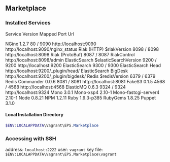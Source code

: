 ## Marketplace

### Installed Services

Service             Version   Mapped Port    Url

NGinx                1.2.7    80   / 9090    http://localhost:9090
                                             http://localhost:9090/nginx_status
Riak (HTTP)          $riakVersion    8098 / 8098    http://localhost:8098
Riak (ProtoBuf)               8087 / 8087
RiakControl                                  http://localhost:8098/admin
ElasticSearch        $elasticSearchVersion   9200 / 9200    http://localhost:9200
ElasticSearch                 9300 / 9300
ElasticSearch Head                           http://localhost:9200/_plugin/head/
ElasticSearch BigDesk                        http://localhost:9200/_plugin/bigdesk/
Redis                $redisVersion   6379 / 6379
Redis Commander      0.0.6    8081 / 8081    http://localhost:8081
FakeS3               0.1.5    4568 / 4568    http://localhost:4568
ElasticMQ            0.6.3    9324 / 9324    http://localhost:9324
Mono                 3.0.1
Mono-xsp4            2.10-1
Mono-fastcgi-server4 2.10-1
Node                 0.8.21
NPM                  1.2.11
Ruby                 1.9.3-p385
RubyGems             1.8.25
Puppet               3.1.0


#### Local Installation Directory

```powershell
$ENV:LOCALAPPDATA\Vagrant\EPS.Marketplace
```

### Accessing with SSH

 address: `localhost:2222`
    user: `vagrant`
key file: `$ENV:LOCALAPPDATA\Vagrant\EPS.Marketplace\vagrant`
